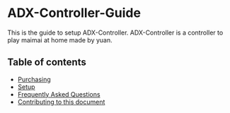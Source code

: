 # ADX-Controller-Guide

This is the guide to setup ADX-Controller.
ADX-Controller is a controller to play maimai at home made by yuan.

## Table of contents
- [Purchasing](document/Purchasing.md)
- [Setup](document/Setup.md)
- [Frequently Asked Questions](document/Frequently%20Asked%20Questions.md)
- [Contributing to this document](document/Contributing.md)
